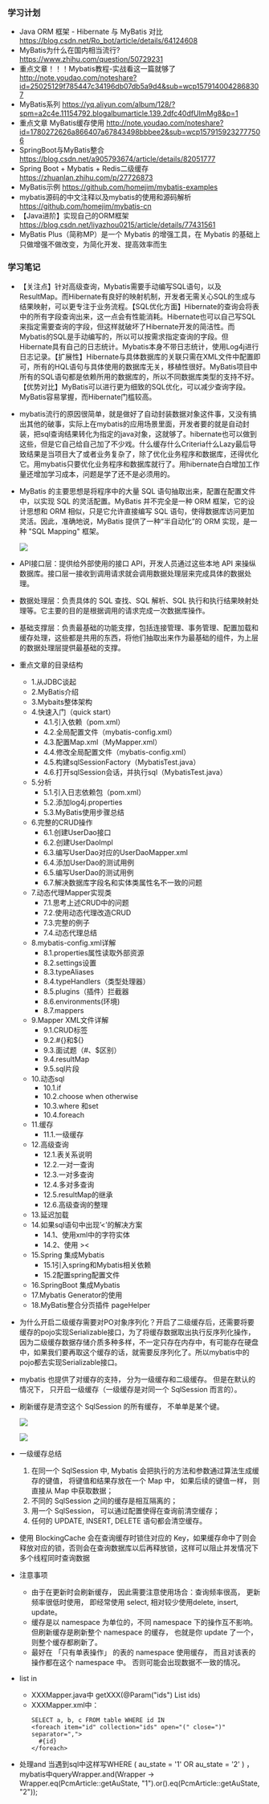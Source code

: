 ### 学习计划
* Java ORM 框架 - Hibernate 与 MyBatis 对比 https://blog.csdn.net/Ro_bot/article/details/64124608
* MyBatis为什么在国内相当流行? https://www.zhihu.com/question/50729231
* 重点文章！！！Mybatis教程-实战看这一篇就够了 http://note.youdao.com/noteshare?id=25025129f785447c34196db07db5a9d4&sub=wcp1579140042868307
* MyBatis系列 https://yq.aliyun.com/album/128/?spm=a2c4e.11154792.blogalbumarticle.139.2dfc40dfUImMg8&p=1
* 重点文章 MyBatis缓存使用 http://note.youdao.com/noteshare?id=1780272626a866407a67843498bbbee2&sub=wcp1579159232777506
* SpringBoot与MyBatis整合 https://blog.csdn.net/a905793674/article/details/82051777
* Spring Boot + Mybatis + Redis二级缓存 https://zhuanlan.zhihu.com/p/27726873
* MyBatis示例 https://github.com/homejim/mybatis-examples
* mybatis源码的中文注释以及mybatis的使用和源码解析 https://github.com/homejim/mybatis-cn
* 【Java进阶】实现自己的ORM框架 https://blog.csdn.net/liyazhou0215/article/details/77431561
* MyBatis Plus（简称MP）是一个 Mybatis 的增强工具，在 Mybatis 的基础上只做增强不做改变，为简化开发、提高效率而生

### 学习笔记
* 【关注点】针对高级查询，Mybatis需要手动编写SQL语句，以及ResultMap。而Hibernate有良好的映射机制，开发者无需关心SQL的生成与结果映射，可以更专注于业务流程。【SQL优化方面】Hibernate的查询会将表中的所有字段查询出来，这一点会有性能消耗。Hibernate也可以自己写SQL来指定需要查询的字段，但这样就破坏了Hibernate开发的简洁性。而Mybatis的SQL是手动编写的，所以可以按需求指定查询的字段。但Hibernate具有自己的日志统计。Mybatis本身不带日志统计，使用Log4j进行日志记录。【扩展性】Hibernate与具体数据库的关联只需在XML文件中配置即可，所有的HQL语句与具体使用的数据库无关，移植性很好。MyBatis项目中所有的SQL语句都是依赖所用的数据库的，所以不同数据库类型的支持不好。【优势对比】MyBatis可以进行更为细致的SQL优化，可以减少查询字段。MyBatis容易掌握，而Hibernate门槛较高。
* mybatis流行的原因很简单，就是做好了自动封装数据对象这件事，又没有搞出其他的破事，实际上在mybatis的应用场景里面，开发者要的就是自动封装，把sql查询结果转化为指定的java对象，这就够了。hibernate也可以做到这些，但是它自己给自己加了不少戏。什么缓存什么Criteria什么Lazy最后导致结果是当项目大了或者业务复杂了，除了优化业务程序和数据库，还得优化它。用mybatis只要优化业务程序和数据库就行了。用hibernate白白增加工作量还增加学习成本，问题是学了还不是必须用的。
* MyBatis 的主要思想是将程序中的大量 SQL 语句抽取出来，配置在配置文件中，以实现 SQL 的灵活配置。MyBatis 并不完全是一种 ORM 框架，它的设计思想和 ORM 相似，只是它允许直接编写 SQL 语句，使得数据库访问更加灵活。因此，准确地说，MyBatis 提供了一种“半自动化”的 ORM 实现，是一种 "SQL Mapping" 框架。

    ![](png/mybatis-architecture.jpg)
* API接口层：提供给外部使用的接口 API，开发人员通过这些本地 API 来操纵数据库。接口层一接收到调用请求就会调用数据处理层来完成具体的数据处理。
* 数据处理层：负责具体的 SQL 查找、SQL 解析、SQL 执行和执行结果映射处理等。它主要的目的是根据调用的请求完成一次数据库操作。
* 基础支撑层：负责最基础的功能支撑，包括连接管理、事务管理、配置加载和缓存处理，这些都是共用的东西，将他们抽取出来作为最基础的组件，为上层的数据处理层提供最基础的支撑。
*  重点文章的目录结构
    * 1.从JDBC谈起
    * 2.MyBatis介绍
    * 3.Mybaits整体架构
    * 4.快速入门（quick start）
        * 4.1.引入依赖（pom.xml）
        * 4.2.全局配置文件（mybatis-config.xml）
        * 4.3.配置Map.xml（MyMapper.xml）
        * 4.4.修改全局配置文件（mybatis-config.xml）
        * 4.5.构建sqlSessionFactory（MybatisTest.java）
        * 4.6.打开sqlSession会话，并执行sql（MybatisTest.java）
    * 5.分析
        * 5.1.引入日志依赖包（pom.xml）
        * 5.2.添加log4j.properties
        * 5.3.MyBatis使用步骤总结
    * 6.完整的CRUD操作
        * 6.1.创建UserDao接口
        * 6.2.创建UserDaoImpl
        * 6.3.编写UserDao对应的UserDaoMapper.xml
        * 6.4.添加UserDao的测试用例
        * 6.5.编写UserDao的测试用例
        * 6.7.解决数据库字段名和实体类属性名不一致的问题
    * 7.动态代理Mapper实现类
        * 7.1.思考上述CRUD中的问题
        * 7.2.使用动态代理改造CRUD
        * 7.3.完整的例子
        * 7.4.动态代理总结
    * 8.mybatis-config.xml详解
        * 8.1.properties属性读取外部资源
        * 8.2.settings设置
        * 8.3.typeAliases
        * 8.4.typeHandlers（类型处理器）
        * 8.5.plugins（插件）拦截器
        * 8.6.environments(环境)
        * 8.7.mappers
    * 9.Mapper XML文件详解
        * 9.1.CRUD标签
        * 9.2.#{}和${}
        * 9.3.面试题（#、$区别）
        * 9.4.resultMap
        * 9.5.sql片段
    * 10.动态sql
        * 10.1.if
        * 10.2.choose when otherwise
        * 10.3.where 和set
        * 10.4.foreach
    * 11.缓存
        * 11.1.一级缓存
    * 12.高级查询
        * 12.1.表关系说明
        * 12.2.一对一查询
        * 12.3.一对多查询
        * 12.4.多对多查询
        * 12.5.resultMap的继承
        * 12.6.高级查询的整理
    * 13.延迟加载
    * 14.如果sql语句中出现’<’的解决方案
        * 14.1、使用xml中的字符实体
        * 14.2、使用 ><
    * 15.Spring 集成Mybatis
        * 15.1引入spring和Mybatis相关依赖
        * 15.2配置spring配置文件
    * 16.SpringBoot 集成Mybatis
    * 17.Mybatis Generator的使用
    * 18.MyBatis整合分页插件 pageHelper
* 为什么开启二级缓存需要对PO对象序列化？开启了二级缓存后，还需要将要缓存的pojo实现Serializable接口，为了将缓存数据取出执行反序列化操作，因为二级缓存数据存储介质多种多样，不一定只存在内存中，有可能存在硬盘中，如果我们要再取这个缓存的话，就需要反序列化了。所以mybatis中的pojo都去实现Serializable接口。
* mybatis 也提供了对缓存的支持， 分为一级缓存和二级缓存。 但是在默认的情况下， 只开启一级缓存（一级缓存是对同一个 SqlSession 而言的）。
* 刷新缓存是清空这个 SqlSession 的所有缓存， 不单单是某个键。

    ![](png/mybatis-level1-cache.png)

    ![](png/mybatis-level2-cache.png)
* 一级缓存总结
    1. 在同一个 SqlSession 中, Mybatis 会把执行的方法和参数通过算法生成缓存的键值， 将键值和结果存放在一个 Map 中， 如果后续的键值一样， 则直接从 Map 中获取数据；
    2. 不同的 SqlSession 之间的缓存是相互隔离的；
    3. 用一个 SqlSession， 可以通过配置使得在查询前清空缓存；
    4. 任何的 UPDATE, INSERT, DELETE 语句都会清空缓存。
* 使用 BlockingCache 会在查询缓存时锁住对应的 Key，如果缓存命中了则会释放对应的锁，否则会在查询数据库以后再释放锁，这样可以阻止并发情况下多个线程同时查询数据
* 注意事项
    * 由于在更新时会刷新缓存， 因此需要注意使用场合：查询频率很高， 更新频率很低时使用， 即经常使用 select, 相对较少使用delete, insert, update。
    * 缓存是以 namespace 为单位的，不同 namespace 下的操作互不影响。但刷新缓存是刷新整个 namespace 的缓存， 也就是你 update 了一个， 则整个缓存都刷新了。
    * 最好在 「只有单表操作」 的表的 namespace 使用缓存， 而且对该表的操作都在这个 namespace 中。 否则可能会出现数据不一致的情况。

* list in
    * XXXMapper.java中 getXXX(@Param("ids") List<Long> ids)
    * XXXMapper.xml中：
        ```
        SELECT a, b, c FROM table WHERE id IN
        <foreach item="id" collection="ids" open="(" close=")" separator=",">
          #{id}
        </foreach>
        ```
* 处理and
    当遇到sql中这样写WHERE ( au_state = '1' OR au_state = '2' ) ，mybatis中queryWrapper.and(Wrapper -> Wrapper.eq(PcmArticle::getAuState, "1").or().eq(PcmArticle::getAuState, "2"));
